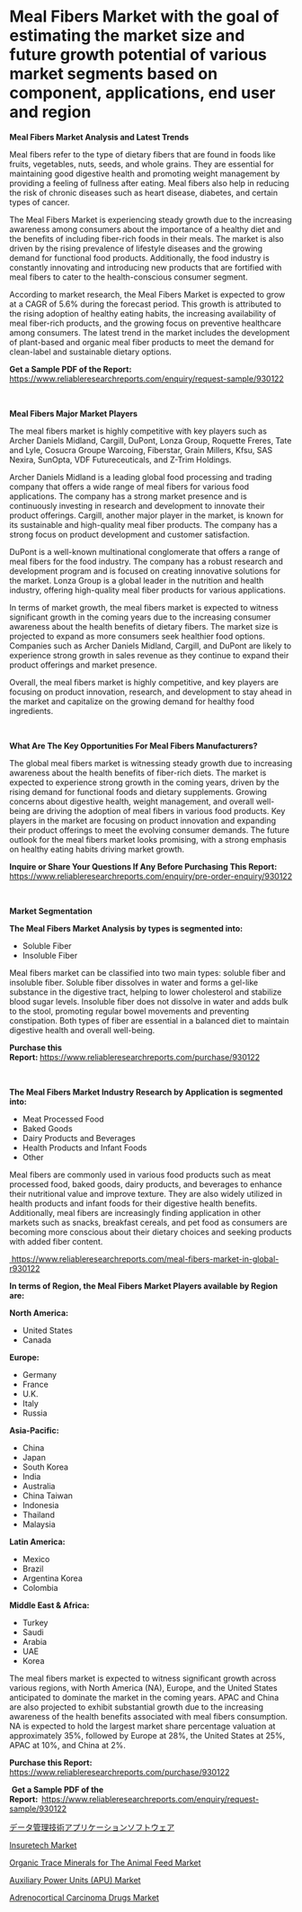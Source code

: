 <p><h1>Meal Fibers Market with the goal of estimating the market size and future growth potential of various market segments based on component, applications, end user and region</h1></p><p><strong>Meal Fibers Market Analysis and Latest Trends</strong></p>
<p><p>Meal fibers refer to the type of dietary fibers that are found in foods like fruits, vegetables, nuts, seeds, and whole grains. They are essential for maintaining good digestive health and promoting weight management by providing a feeling of fullness after eating. Meal fibers also help in reducing the risk of chronic diseases such as heart disease, diabetes, and certain types of cancer.</p><p>The Meal Fibers Market is experiencing steady growth due to the increasing awareness among consumers about the importance of a healthy diet and the benefits of including fiber-rich foods in their meals. The market is also driven by the rising prevalence of lifestyle diseases and the growing demand for functional food products. Additionally, the food industry is constantly innovating and introducing new products that are fortified with meal fibers to cater to the health-conscious consumer segment.</p><p>According to market research, the Meal Fibers Market is expected to grow at a CAGR of 5.6% during the forecast period. This growth is attributed to the rising adoption of healthy eating habits, the increasing availability of meal fiber-rich products, and the growing focus on preventive healthcare among consumers. The latest trend in the market includes the development of plant-based and organic meal fiber products to meet the demand for clean-label and sustainable dietary options.</p></p>
<p><strong>Get a Sample PDF of the Report:&nbsp;</strong> <a href="https://www.reliableresearchreports.com/enquiry/request-sample/930122">https://www.reliableresearchreports.com/enquiry/request-sample/930122</a></p>
<p>&nbsp;</p>
<p><strong>Meal Fibers Major Market Players</strong></p>
<p><p>The meal fibers market is highly competitive with key players such as Archer Daniels Midland, Cargill, DuPont, Lonza Group, Roquette Freres, Tate and Lyle, Cosucra Groupe Warcoing, Fiberstar, Grain Millers, Kfsu, SAS Nexira, SunOpta, VDF Futureceuticals, and Z-Trim Holdings.</p><p>Archer Daniels Midland is a leading global food processing and trading company that offers a wide range of meal fibers for various food applications. The company has a strong market presence and is continuously investing in research and development to innovate their product offerings. Cargill, another major player in the market, is known for its sustainable and high-quality meal fiber products. The company has a strong focus on product development and customer satisfaction.</p><p>DuPont is a well-known multinational conglomerate that offers a range of meal fibers for the food industry. The company has a robust research and development program and is focused on creating innovative solutions for the market. Lonza Group is a global leader in the nutrition and health industry, offering high-quality meal fiber products for various applications.</p><p>In terms of market growth, the meal fibers market is expected to witness significant growth in the coming years due to the increasing consumer awareness about the health benefits of dietary fibers. The market size is projected to expand as more consumers seek healthier food options. Companies such as Archer Daniels Midland, Cargill, and DuPont are likely to experience strong growth in sales revenue as they continue to expand their product offerings and market presence.</p><p>Overall, the meal fibers market is highly competitive, and key players are focusing on product innovation, research, and development to stay ahead in the market and capitalize on the growing demand for healthy food ingredients.</p></p>
<p>&nbsp;</p>
<p><strong>What Are The Key Opportunities For Meal Fibers Manufacturers?</strong></p>
<p><p>The global meal fibers market is witnessing steady growth due to increasing awareness about the health benefits of fiber-rich diets. The market is expected to experience strong growth in the coming years, driven by the rising demand for functional foods and dietary supplements. Growing concerns about digestive health, weight management, and overall well-being are driving the adoption of meal fibers in various food products. Key players in the market are focusing on product innovation and expanding their product offerings to meet the evolving consumer demands. The future outlook for the meal fibers market looks promising, with a strong emphasis on healthy eating habits driving market growth.</p></p>
<p><strong>Inquire or Share Your Questions If Any Before Purchasing This Report:</strong> <a href="https://www.reliableresearchreports.com/enquiry/pre-order-enquiry/930122">https://www.reliableresearchreports.com/enquiry/pre-order-enquiry/930122</a></p>
<p>&nbsp;</p>
<p><strong>Market Segmentation</strong></p>
<p><strong>The Meal Fibers Market Analysis by types is segmented into:</strong></p>
<p><ul><li>Soluble Fiber</li><li>Insoluble Fiber</li></ul></p>
<p><p>Meal fibers market can be classified into two main types: soluble fiber and insoluble fiber. Soluble fiber dissolves in water and forms a gel-like substance in the digestive tract, helping to lower cholesterol and stabilize blood sugar levels. Insoluble fiber does not dissolve in water and adds bulk to the stool, promoting regular bowel movements and preventing constipation. Both types of fiber are essential in a balanced diet to maintain digestive health and overall well-being.</p></p>
<p><strong>Purchase this Report:&nbsp;</strong><a href="https://www.reliableresearchreports.com/purchase/930122">https://www.reliableresearchreports.com/purchase/930122</a></p>
<p>&nbsp;</p>
<p><strong>The Meal Fibers Market Industry Research by Application is segmented into:</strong></p>
<p><ul><li>Meat Processed Food</li><li>Baked Goods</li><li>Dairy Products and Beverages</li><li>Health Products and Infant Foods</li><li>Other</li></ul></p>
<p><p>Meal fibers are commonly used in various food products such as meat processed food, baked goods, dairy products, and beverages to enhance their nutritional value and improve texture. They are also widely utilized in health products and infant foods for their digestive health benefits. Additionally, meal fibers are increasingly finding application in other markets such as snacks, breakfast cereals, and pet food as consumers are becoming more conscious about their dietary choices and seeking products with added fiber content.</p></p>
<p><a href="https://www.reliableresearchreports.com/meal-fibers-market-in-global-r930122">&nbsp;https://www.reliableresearchreports.com/meal-fibers-market-in-global-r930122</a></p>
<p><strong>In terms of Region, the Meal Fibers Market Players available by Region are:</strong></p>
<p>
    <p> <strong> North America: </strong>
        <ul>
            <li>United States</li>
            <li>Canada</li>
        </ul>
        </p> 
    <p> <strong> Europe: </strong>
        <ul>
            <li>Germany</li>
            <li>France</li>
            <li>U.K.</li>
            <li>Italy</li>
            <li>Russia</li>
        </ul>
        </p> 
    <p> <strong> Asia-Pacific: </strong>
        <ul>
            <li>China</li>
            <li>Japan</li>
            <li>South Korea</li>
            <li>India</li>
            <li>Australia</li>
            <li>China Taiwan</li>
            <li>Indonesia</li>
            <li>Thailand</li>
            <li>Malaysia</li>
        </ul>
        </p> 
    <p> <strong> Latin America: </strong>
        <ul>
            <li>Mexico</li>
            <li>Brazil</li>
            <li>Argentina Korea</li>
            <li>Colombia</li>
        </ul>
        </p> 
    <p> <strong> Middle East & Africa: </strong>
        <ul>
            <li>Turkey</li>
            <li>Saudi</li>
            <li>Arabia</li>
            <li>UAE</li>
            <li>Korea</li>
        </ul>
    </p>
    </p>
<p><p>The meal fibers market is expected to witness significant growth across various regions, with North America (NA), Europe, and the United States anticipated to dominate the market in the coming years. APAC and China are also projected to exhibit substantial growth due to the increasing awareness of the health benefits associated with meal fibers consumption. NA is expected to hold the largest market share percentage valuation at approximately 35%, followed by Europe at 28%, the United States at 25%, APAC at 10%, and China at 2%.</p></p>
<p><strong>Purchase this Report: </strong><a href="https://www.reliableresearchreports.com/purchase/930122">https://www.reliableresearchreports.com/purchase/930122</a></p>
<p>&nbsp;<strong>Get a Sample PDF of the Report:&nbsp;&nbsp;</strong><a href="https://www.reliableresearchreports.com/enquiry/request-sample/930122">https://www.reliableresearchreports.com/enquiry/request-sample/930122</a></p>
<p><strong></strong></p>
<p><p><a href="https://medium.com/@marlanamarvn/%E3%82%B0%E3%83%AD%E3%83%BC%E3%83%90%E3%83%AB%E3%83%87%E3%83%BC%E3%82%BF%E7%AE%A1%E7%90%86%E6%8A%80%E8%A1%93%E3%82%A2%E3%83%97%E3%83%AA%E3%82%B1%E3%83%BC%E3%82%B7%E3%83%A7%E3%83%B3%E3%82%BD%E3%83%95%E3%83%88%E3%82%A6%E3%82%A7%E3%82%A2%E5%B8%82%E5%A0%B4%E3%81%AE%E5%B0%86%E6%9D%A5%E3%81%AE%E3%83%88%E3%83%AC%E3%83%B3%E3%83%89-2024%E5%B9%B4%E3%81%8B%E3%82%892031%E5%B9%B4%E3%81%BE%E3%81%A7%E3%81%AE%E5%B8%82%E5%A0%B4%E6%B4%9E%E5%AF%9F%E3%81%A8%E5%88%86%E6%9E%90-174%E3%83%9A%E3%83%BC%E3%82%B8-c1b3d6eec8cc">データ管理技術アプリケーションソフトウェア</a></p><p><a href="https://medium.com/@paulmcglynn6456/insuretech-market-strategic-insights-product-evolution-and-market-segmentation-in-the-insuretech-420691a498d8">Insuretech Market</a></p><p><a href="https://github.com/vimar16th/Market-Research-Report-List-6/blob/main/organic-trace-minerals-for-the-animal-feed-market.md">Organic Trace Minerals for The Animal Feed Market</a></p><p><a href="https://issuu.com/reportprime-2/docs/auxiliary-power-units-apu-market-si_9f1bb28800799a">Auxiliary Power Units (APU) Market</a></p><p><a href="https://medium.com/@janetvalentinh15/global-adrenocortical-carcinoma-drugs-market-share-and-growth-opportunities-and-market-size-growing-5d30195b42d7">Adrenocortical Carcinoma Drugs Market</a></p></p>